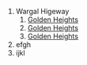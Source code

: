 1. Wargal Higeway
    1. [Golden Heights](https://github.com/rrrealestate12/rrrealestate12/blob/main/Golden%20Heights.md)
    2. [Golden Heights](https://github.com/rrrealestate12/rrrealestate12/blob/main/Golden%20Heights.md)
    3. [Golden Heights](https://github.com/rrrealestate12/rrrealestate12/blob/main/Golden%20Heights.md)
2. efgh
3. ijkl
